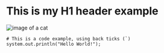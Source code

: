 # This is my H1 header example
![image of a cat](https://i.natgeofe.com/n/548467d8-c5f1-4551-9f58-6817a8d2c45e/NationalGeographic_2572187_square.jpg)

```
# This is a code example, using back ticks (`)
system.out.println("Hello World!");
```
